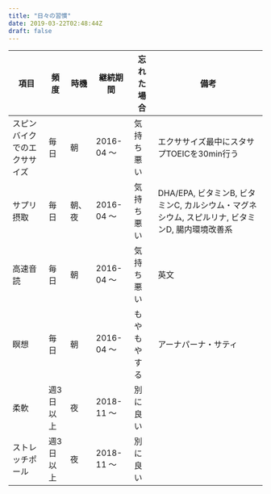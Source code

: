 ```yaml
---
title: "日々の習慣"
date: 2019-03-22T02:48:44Z
draft: false
---
```


 項目 | 頻度 | 時機 | 継続期間 | 忘れた場合 | 備考
---------------|----------|---------|----------|---------|---------
 スピンバイクでのエクササイズ | 毎日 | 朝 | 2016-04 〜 | 気持ち悪い | エクササイズ最中にスタサプTOEICを30min行う
 サプリ摂取 | 毎日 | 朝、夜 | 2016-04 〜 | 気持ち悪い | DHA/EPA, ビタミンB, ビタミンC, カルシウム・マグネシウム, スピルリナ, ビタミンD, 腸内環境改善系
 高速音読 | 毎日 | 朝 | 2016-04 〜 | 気持ち悪い | 英文
 瞑想 | 毎日 | 朝 | 2016-04 〜 | もやもやする | アーナパーナ・サティ
 柔軟 | 週3日以上 | 夜 | 2018-11 〜 | 別に良い |
 ストレッチポール | 週3日以上 | 夜 | 2018-11 〜 | 別に良い |

